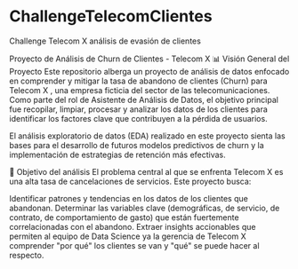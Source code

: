 # ChallengeTelecomClientes

Challenge Telecom X  análisis de evasión de clientes 

Proyecto de Análisis de Churn de Clientes - Telecom X
📊 Visión General del Proyecto
Este repositorio alberga un proyecto de análisis de datos enfocado en comprender y mitigar la tasa de abandono de clientes (Churn) para Telecom X , una empresa ficticia del sector de las telecomunicaciones. Como parte del rol de Asistente de Análisis de Datos, el objetivo principal fue recopilar, limpiar, procesar y analizar los datos de los clientes para identificar los factores clave que contribuyen a la pérdida de usuarios.

El análisis exploratorio de datos (EDA) realizado en este proyecto sienta las bases para el desarrollo de futuros modelos predictivos de churn y la implementación de estrategias de retención más efectivas.

🎯 Objetivo del análisis
El problema central al que se enfrenta Telecom X es una alta tasa de cancelaciones de servicios. Este proyecto busca:

Identificar patrones y tendencias en los datos de los clientes que abandonan.
Determinar las variables clave (demográficas, de servicio, de contrato, de comportamiento de gasto) que están fuertemente correlacionadas con el abandono.
Extraer insights accionables que permiten al equipo de Data Science ya la gerencia de Telecom X comprender "por qué" los clientes se van y "qué" se puede hacer al respecto.
